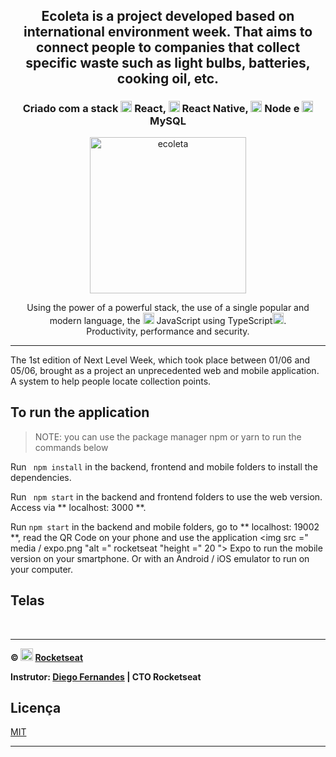 <h1 align="center">
    <img alt="" title="" src="media/logo.svg">
</h1>

<h2 align="center"> Ecoleta is a project developed based on international environment week. That aims to connect people to companies that collect specific waste such as light bulbs, batteries, cooking oil, etc. </h2>

<h3 align="center"> Criado com a stack <img src="media/react.png" alt="react" height="18"> React, <img src="media/react-native.png" alt="react-native" height="18"> React Native, <img src="media/node.png" alt="node" height="18"> Node e <img src="media/mysql.png" alt="node" height="18"> MySQL </h3>

<p align="center"> <img src="media/ecoleta.png" alt="ecoleta" height="250"> </p>

<p align="center"> Using the power of a powerful stack, the use of a single popular and modern language, the <img src="media/js.png" height="18" alt="javascript"> JavaScript using TypeScript<img src="media/typescript.png" alt="typescript" height="18">. <br> Productivity, performance and security. </p>

---


The 1st edition of Next Level Week, which took place between 01/06 and 05/06, brought as a project an unprecedented web and mobile application. A system to help people locate collection points.

## To run the application

> NOTE: you can use the package manager npm or yarn to run the commands below

Run ``` npm install``` in the backend, frontend and mobile folders to install the dependencies.

Run ``` npm start``` in the backend and frontend folders to use the web version. Access via ** localhost: 3000 **.

Run ```npm start``` in the backend and mobile folders, go to ** localhost: 19002 **, read the QR Code on your phone and use the application <img src =" media / expo.png "alt =" rocketseat "height =" 20 "> Expo to run the mobile version on your smartphone. Or with an Android / iOS emulator to run on your computer.

## Telas

<p align="center">
    <img alt="" title="" src="media/print1.png">
    <img alt="" title="" src="media/print2.png">
    <img alt="" title="" src="media/print3.png">
    <img alt="" title="" src="media/print4.png">
    <img alt="" title="" src="media/print5.png">
</p>

---

**&copy; <img src="media/rocketseat.svg" alt="rocketseat" height="20"> [Rocketseat](https://rocketseat.com.br/)**

**Instrutor: [Diego Fernandes](https://github.com/diego3g) | CTO Rocketseat**

## Licença
[MIT](https://github.com/warlenpinheiro/Be-The-Hero/blob/master/LICENSE)

---
